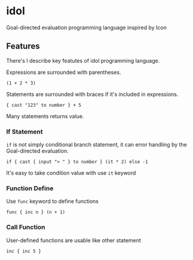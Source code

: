 # idol
Goal-directed evaluation programming language inspired by Icon

## Features
There's I describe key featutes of idol programming language.

Expressions are surrounded with parentheses.
```
(1 + 2 * 3)
```

Statements are surrounded with braces if it's included in expressions.
```
{ cast "123" to number } + 5
```
Many statements returns value.

### If Statement

`if` is not simply conditional branch statement, it can error handling by the Goal-directed evaluation.
```
if { cast { input "> " } to number } (it * 2) else -1
```
It's easy to take condition value with use `it` keyword

### Function Define

Use `func` keyword to define functions
```
func { inc n } (n + 1)
```

### Call Function

User-defined functions are usable like other statement
```
inc { inc 5 }
```

